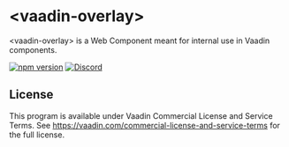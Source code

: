 # &lt;vaadin-overlay&gt;

&lt;vaadin-overlay&gt; is a Web Component meant for internal use in Vaadin components.

[![npm version](https://badgen.net/npm/v/@vaadin/vaadin-overlay)](https://www.npmjs.com/package/@vaadin/vaadin-overlay)
[![Discord](https://img.shields.io/discord/732335336448852018?label=discord)](https://discord.gg/PHmkCKC)

## License

This program is available under Vaadin Commercial License and Service Terms.
See https://vaadin.com/commercial-license-and-service-terms for the full
license.
